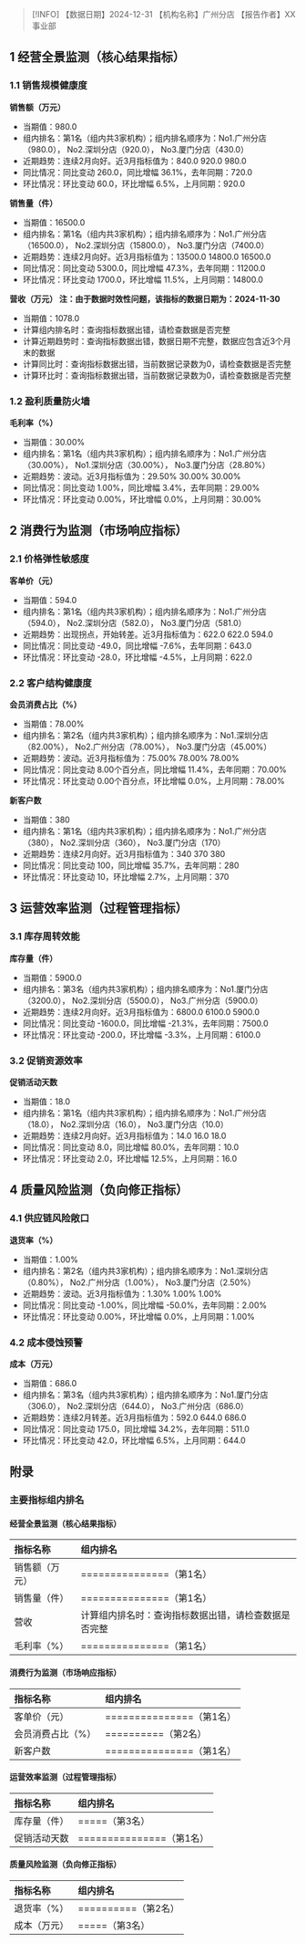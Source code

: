 > [!INFO] 【数据日期】2024-12-31        【机构名称】广州分店        【报告作者】XX事业部
## 1 经营全景监测（核心结果指标）

### 1.1 销售规模健康度

**销售额（万元）**
- 当期值：980.0
- 组内排名：第1名（组内共3家机构）；组内排名顺序为：No1.广州分店（980.0）， No2.深圳分店（920.0）， No3.厦门分店（430.0）
- 近期趋势：连续2月向好。近3月指标值为：840.0 920.0 980.0
- 同比情况：同比变动 260.0，同比增幅 36.1%，去年同期：720.0
- 环比情况：环比变动 60.0，环比增幅 6.5%，上月同期：920.0

**销售量（件）**
- 当期值：16500.0
- 组内排名：第1名（组内共3家机构）；组内排名顺序为：No1.广州分店（16500.0）， No2.深圳分店（15800.0）， No3.厦门分店（7400.0）
- 近期趋势：连续2月向好。近3月指标值为：13500.0 14800.0 16500.0
- 同比情况：同比变动 5300.0，同比增幅 47.3%，去年同期：11200.0
- 环比情况：环比变动 1700.0，环比增幅 11.5%，上月同期：14800.0

**营收（万元） 注：由于数据时效性问题，该指标的数据日期为：2024-11-30**
- 当期值：1078.0
- 计算组内排名时：查询指标数据出错，请检查数据是否完整
- 计算近期趋势时：查询指标数据出错，数据日期不完整，数据应包含近3个月末的数据
- 计算同比时：查询指标数据出错，当前数据记录数为0，请检查数据是否完整
- 计算环比时：查询指标数据出错，当前数据记录数为0，请检查数据是否完整

### 1.2 盈利质量防火墙

**毛利率（%）**
- 当期值：30.00%
- 组内排名：第1名（组内共3家机构）；组内排名顺序为：No1.广州分店（30.00%）， No1.深圳分店（30.00%）， No3.厦门分店（28.80%）
- 近期趋势：波动。近3月指标值为：29.50% 30.00% 30.00%
- 同比情况：同比变动 1.00%，同比增幅 3.4%，去年同期：29.00%
- 环比情况：环比变动 0.00%，环比增幅 0.0%，上月同期：30.00%

## 2 消费行为监测（市场响应指标）

### 2.1 价格弹性敏感度

**客单价（元）**
- 当期值：594.0
- 组内排名：第1名（组内共3家机构）；组内排名顺序为：No1.广州分店（594.0）， No2.深圳分店（582.0）， No3.厦门分店（581.0）
- 近期趋势：出现拐点，开始转差。近3月指标值为：622.0 622.0 594.0
- 同比情况：同比变动 -49.0，同比增幅 -7.6%，去年同期：643.0
- 环比情况：环比变动 -28.0，环比增幅 -4.5%，上月同期：622.0

### 2.2 客户结构健康度

**会员消费占比（%）**
- 当期值：78.00%
- 组内排名：第2名（组内共3家机构）；组内排名顺序为：No1.深圳分店（82.00%）， No2.广州分店（78.00%）， No3.厦门分店（45.00%）
- 近期趋势：波动。近3月指标值为：75.00% 78.00% 78.00%
- 同比情况：同比变动 8.00个百分点，同比增幅 11.4%，去年同期：70.00%
- 环比情况：环比变动 0.00个百分点，环比增幅 0.0%，上月同期：78.00%

**新客户数**
- 当期值：380
- 组内排名：第1名（组内共3家机构）；组内排名顺序为：No1.广州分店（380）， No2.深圳分店（360）， No3.厦门分店（170）
- 近期趋势：连续2月向好。近3月指标值为：340 370 380
- 同比情况：同比变动 100，同比增幅 35.7%，去年同期：280
- 环比情况：环比变动 10，环比增幅 2.7%，上月同期：370

## 3 运营效率监测（过程管理指标）

### 3.1 库存周转效能

**库存量（件）**
- 当期值：5900.0
- 组内排名：第3名（组内共3家机构）；组内排名顺序为：No1.厦门分店（3200.0）， No2.深圳分店（5500.0）， No3.广州分店（5900.0）
- 近期趋势：连续2月向好。近3月指标值为：6800.0 6100.0 5900.0
- 同比情况：同比变动 -1600.0，同比增幅 -21.3%，去年同期：7500.0
- 环比情况：环比变动 -200.0，环比增幅 -3.3%，上月同期：6100.0

### 3.2 促销资源效率

**促销活动天数**
- 当期值：18.0
- 组内排名：第1名（组内共3家机构）；组内排名顺序为：No1.广州分店（18.0）， No2.深圳分店（16.0）， No3.厦门分店（10.0）
- 近期趋势：连续2月向好。近3月指标值为：14.0 16.0 18.0
- 同比情况：同比变动 8.0，同比增幅 80.0%，去年同期：10.0
- 环比情况：环比变动 2.0，环比增幅 12.5%，上月同期：16.0

## 4 质量风险监测（负向修正指标）

### 4.1 供应链风险敞口

**退货率（%）**
- 当期值：1.00%
- 组内排名：第2名（组内共3家机构）；组内排名顺序为：No1.深圳分店（0.80%）， No2.广州分店（1.00%）， No3.厦门分店（2.50%）
- 近期趋势：波动。近3月指标值为：1.30% 1.00% 1.00%
- 同比情况：同比变动 -1.00%，同比增幅 -50.0%，去年同期：2.00%
- 环比情况：环比变动 0.00%，环比增幅 0.0%，上月同期：1.00%

### 4.2 成本侵蚀预警

**成本（万元）**
- 当期值：686.0
- 组内排名：第3名（组内共3家机构）；组内排名顺序为：No1.厦门分店（306.0）， No2.深圳分店（644.0）， No3.广州分店（686.0）
- 近期趋势：连续2月转差。近3月指标值为：592.0 644.0 686.0
- 同比情况：同比变动 175.0，同比增幅 34.2%，去年同期：511.0
- 环比情况：环比变动 42.0，环比增幅 6.5%，上月同期：644.0

## 附录

### 主要指标组内排名

#### 经营全景监测（核心结果指标）

| 指标名称    | 组内排名                       |
|:--------|:---------------------------|
| 销售额（万元） | ===============（第1名）       |
| 销售量（件）  | ===============（第1名）       |
| 营收      | 计算组内排名时：查询指标数据出错，请检查数据是否完整 |
| 毛利率（%）  | ===============（第1名）       |
#### 消费行为监测（市场响应指标）

| 指标名称      | 组内排名                 |
|:----------|:---------------------|
| 客单价（元）    | ===============（第1名） |
| 会员消费占比（%） | ==========（第2名）      |
| 新客户数      | ===============（第1名） |
#### 运营效率监测（过程管理指标）

| 指标名称   | 组内排名                 |
|:-------|:---------------------|
| 库存量（件） | =====（第3名）           |
| 促销活动天数 | ===============（第1名） |
#### 质量风险监测（负向修正指标）

| 指标名称   | 组内排名            |
|:-------|:----------------|
| 退货率（%） | ==========（第2名） |
| 成本（万元） | =====（第3名）      |